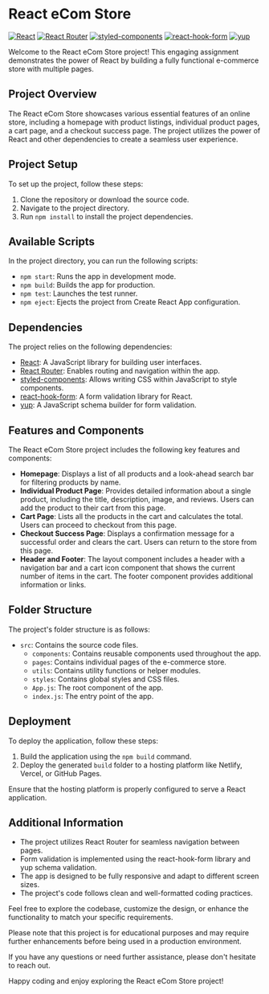 # React eCom Store

[![React](https://img.shields.io/badge/React-18.2.0-blue)](https://reactjs.org/)
[![React Router](https://img.shields.io/badge/React_Router-6.11.2-orange)](https://reactrouter.com/)
[![styled-components](https://img.shields.io/badge/styled--components-6.0.0--rc.1-yellow)](https://styled-components.com/)
[![react-hook-form](https://img.shields.io/badge/react--hook--form-7.43.9-green)](https://react-hook-form.com/)
[![yup](https://img.shields.io/badge/yup-1.1.1-red)](https://github.com/jquense/yup)

Welcome to the React eCom Store project! This engaging assignment demonstrates the power of React by building a fully functional e-commerce store with multiple pages.

## Project Overview

The React eCom Store showcases various essential features of an online store, including a homepage with product listings, individual product pages, a cart page, and a checkout success page. The project utilizes the power of React and other dependencies to create a seamless user experience.

## Project Setup

To set up the project, follow these steps:

1. Clone the repository or download the source code.
2. Navigate to the project directory.
3. Run `npm install` to install the project dependencies.

## Available Scripts

In the project directory, you can run the following scripts:

- `npm start`: Runs the app in development mode.
- `npm build`: Builds the app for production.
- `npm test`: Launches the test runner.
- `npm eject`: Ejects the project from Create React App configuration.

## Dependencies

The project relies on the following dependencies:

- [React](https://reactjs.org/): A JavaScript library for building user interfaces.
- [React Router](https://reactrouter.com/): Enables routing and navigation within the app.
- [styled-components](https://styled-components.com/): Allows writing CSS within JavaScript to style components.
- [react-hook-form](https://react-hook-form.com/): A form validation library for React.
- [yup](https://github.com/jquense/yup): A JavaScript schema builder for form validation.

## Features and Components

The React eCom Store project includes the following key features and components:

- **Homepage**: Displays a list of all products and a look-ahead search bar for filtering products by name.
- **Individual Product Page**: Provides detailed information about a single product, including the title, description, image, and reviews. Users can add the product to their cart from this page.
- **Cart Page**: Lists all the products in the cart and calculates the total. Users can proceed to checkout from this page.
- **Checkout Success Page**: Displays a confirmation message for a successful order and clears the cart. Users can return to the store from this page.
- **Header and Footer**: The layout component includes a header with a navigation bar and a cart icon component that shows the current number of items in the cart. The footer component provides additional information or links.

## Folder Structure

The project's folder structure is as follows:

- `src`: Contains the source code files.
  - `components`: Contains reusable components used throughout the app.
  - `pages`: Contains individual pages of the e-commerce store.
  - `utils`: Contains utility functions or helper modules.
  - `styles`: Contains global styles and CSS files.
  - `App.js`: The root component of the app.
  - `index.js`: The entry point of the app.

## Deployment

To deploy the application, follow these steps:

1. Build the application using the `npm build` command.
2. Deploy the generated `build` folder to a hosting platform like Netlify, Vercel, or GitHub Pages.

Ensure that the hosting platform is properly configured to serve a React application.

## Additional Information

- The project utilizes React Router for seamless navigation between pages.
- Form validation is implemented using the react-hook-form library and yup schema validation.
- The app is designed to be fully responsive and adapt to different screen sizes.
- The project's code follows clean and well-formatted coding practices.

Feel free to explore the codebase, customize the design, or enhance the functionality to match your specific requirements.

Please note that this project is for educational purposes and may require further enhancements before being used in a production environment.

If you have any questions or need further assistance, please don't hesitate to reach out.

Happy coding and enjoy exploring the React eCom Store project!
